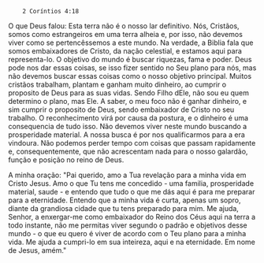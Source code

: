 ```"Assim, fixamos os olhos, não naquilo que se vê, mas no que não se vê, pois o que se vê é transitório, mas o que não se vê é eterno."
    2 Coríntios 4:18
```

O que Deus falou: 
Esta terra não é o nosso lar definitivo. Nós, Cristãos, somos como estrangeiros em uma terra alheia e, por isso, não devemos viver como se pertencêssemos a este mundo. Na verdade, a Biblia fala que somos embaixadores de Cristo, da nação celestial, e estamos aqui para representa-lo. 
O objetivo do mundo é buscar riquezas, fama e poder. Deus pode nos dar essas coisas, se isso fizer sentido no Seu plano para nós, mas não devemos buscar essas coisas como o nosso objetivo principal. 
Muitos cristãos trabalham, plantam e ganham muito dinheiro, ao cumprir o proposito de Deus para as suas vidas. Sendo Filho dEle, não sou eu quem determino o plano, mas Ele. A saber, o meu foco não é ganhar dinheiro, e sim cumprir o proposito de Deus, sendo embaixador de Cristo no seu trabalho. O reconhecimento virá por causa da postura, e o dinheiro é uma consequencia de tudo isso.
Não devemos viver neste mundo buscando a prosperidade material. A nossa busca é por nos qualificarmos para a era vindoura. 
Não podemos perder tempo com coisas que passam rapidamente e, consequentemente, que não acrescentam nada para o nosso galardão, função e posição no reino de Deus.

A minha oração:
"Pai querido, amo a Tua revelação para a minha vida em Cristo Jesus. Amo o que Tu tens me concedido - uma familia, prosperidade material, saude - e entendo que tudo o que me dás aqui é para me preparar para a eternidade. Entendo que a minha vida é curta, apenas um sopro, diante da grandiosa cidade que tu tens preparado para mim. Me ajuda, Senhor, a enxergar-me como embaixador do Reino dos Céus aqui na terra a todo instante, não me permitas viver segundo o padrão e objetivos desse mundo - o que eu quero é viver de acordo com o Teu plano para a minha vida. Me ajuda a cumpri-lo em sua inteireza, aqui e na eternidade. Em nome de Jesus, amém."